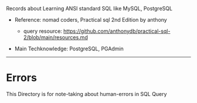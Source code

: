 Records about Learning ANSI standard SQL like MySQL, PostgreSQL

- Reference: nomad coders, Practical sql 2nd Edition by anthony

  - query resource: https://github.com/anthonydb/practical-sql-2/blob/main/resources.md

- Main Techknowledge: PostgreSQL, PGAdmin

---

# Errors

This Directory is for note-taking about human-errors in SQL Query
